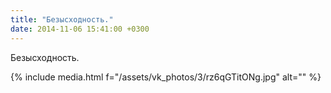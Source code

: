 ```yaml
---
title: "Безысходность."
date: 2014-11-06 15:41:00 +0300
---
```


Безысходность.

{% include media.html f="/assets/vk_photos/3/rz6qGTitONg.jpg" alt="" %}
